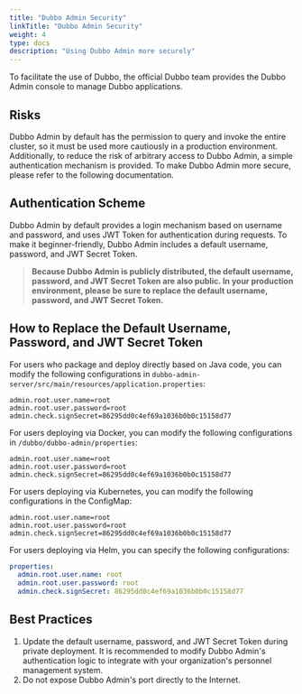 ```yaml
---
title: "Dubbo Admin Security"
linkTitle: "Dubbo Admin Security"
weight: 4
type: docs
description: "Using Dubbo Admin more securely"
---
```


To facilitate the use of Dubbo, the official Dubbo team provides the Dubbo Admin console to manage Dubbo applications.

## Risks

Dubbo Admin by default has the permission to query and invoke the entire cluster, so it must be used more cautiously in a production environment. Additionally, to reduce the risk of arbitrary access to Dubbo Admin, a simple authentication mechanism is provided. To make Dubbo Admin more secure, please refer to the following documentation.

## Authentication Scheme

Dubbo Admin by default provides a login mechanism based on username and password, and uses JWT Token for authentication during requests. To make it beginner-friendly, Dubbo Admin includes a default username, password, and JWT Secret Token.

> **Because Dubbo Admin is publicly distributed, the default username, password, and JWT Secret Token are also public.
In your production environment, please be sure to replace the default username, password, and JWT Secret Token.**

## How to Replace the Default Username, Password, and JWT Secret Token

For users who package and deploy directly based on Java code, you can modify the following configurations in `dubbo-admin-server/src/main/resources/application.properties`:

```properties
admin.root.user.name=root
admin.root.user.password=root
admin.check.signSecret=86295dd0c4ef69a1036b0b0c15158d77
```

For users deploying via Docker, you can modify the following configurations in `/dubbo/dubbo-admin/properties`:

```properties
admin.root.user.name=root
admin.root.user.password=root
admin.check.signSecret=86295dd0c4ef69a1036b0b0c15158d77
```

For users deploying via Kubernetes, you can modify the following configurations in the ConfigMap:

```properties
admin.root.user.name=root
admin.root.user.password=root
admin.check.signSecret=86295dd0c4ef69a1036b0b0c15158d77
```

For users deploying via Helm, you can specify the following configurations:

```yaml
properties:
  admin.root.user.name: root
  admin.root.user.password: root
  admin.check.signSecret: 86295dd0c4ef69a1036b0b0c15158d77
```

## Best Practices

1. Update the default username, password, and JWT Secret Token during private deployment. It is recommended to modify Dubbo Admin's authentication logic to integrate with your organization's personnel management system.
2. Do not expose Dubbo Admin's port directly to the Internet.

